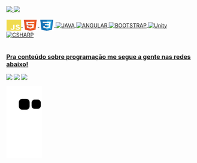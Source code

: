 

<div>
   <a href="https://github.com/Rafaelusa">
   <img height="180em" src="https://github-readme-stats.vercel.app/api?username=Rafaelusa&show_icons=true&theme=tokyonight&include_all_commits=true&count_private=true"/>
   <img height="180em" src="https://github-readme-stats.vercel.app/api/top-langs/?username=Rafaelusa&layout=compact&langs_count=6&theme=tokyonight"/>
</div>
<div style="display: inline_block"><br>
  <img align="center" alt="Js" height="30" width="40" src="https://raw.githubusercontent.com/devicons/devicon/master/icons/javascript/javascript-plain.svg">
  <img align="center" alt="HTML" height="30" width="40" src="https://raw.githubusercontent.com/devicons/devicon/master/icons/html5/html5-original.svg">
  <img align="center" alt="CSS" height="30" width="40" src="https://raw.githubusercontent.com/devicons/devicon/master/icons/css3/css3-original.svg">
  <img align="center" alt="JAVA" height="40" width="40" src="https://cdn.jsdelivr.net/gh/devicons/devicon/icons/java/java-original-wordmark.svg" />
  <img align="center" alt="ANGULAR" height="40" width="40" src="https://cdn.jsdelivr.net/gh/devicons/devicon/icons/angularjs/angularjs-original-wordmark.svg" />
  <img align="center" alt="BOOTSTRAP" height="30" width="40" src="https://cdn.jsdelivr.net/gh/devicons/devicon/icons/bootstrap/bootstrap-original-wordmark.svg" /> 
  <img align="center" alt="Unity" height="40" width="40" src="https://cdn.jsdelivr.net/gh/devicons/devicon/icons/unity/unity-original-wordmark.svg" />
  <img align="center" alt="CSHARP" height="30" width="40" src="https://cdn.jsdelivr.net/gh/devicons/devicon/icons/csharp/csharp-original.svg" />
          
          
          
</div>
 
 <br>
 
  ### Pra conteúdo sobre programação me segue a gente nas redes abaixo!
 
<div> 
  <a href="mailto:Rafael12ribeiro@hotmail.com"><img src="https://img.shields.io/badge/-Hotmail-blue?style=for-the-badge&logo=hotmail&logoColor=white" target="_blank"></a>
  <a href="https://instagram.com/Rafaellusa" target="_blank"><img src="https://img.shields.io/badge/-Instagram-%23E4405F?style=for-the-badge&logo=instagram&logoColor=white" target="_blank"></a>
  <a href="https://www.linkedin.com/in/devalbuquerque/" target="_blank"><img src="https://img.shields.io/badge/-LinkedIn-%230077B5?style=for-the-badge&logo=linkedin&logoColor=white" target="_blank"></a> 
 
  ![Snake animation](https://github.com/Rafaelusa/Rafaelusa/blob/output/github-contribution-grid-snake.svg)

</div>
